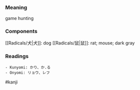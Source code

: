 ### Meaning

game hunting

### Components

[[Radicals/犬|犬]]: dog [[Radicals/鼠|鼠]]: rat; mouse; dark gray

### Readings

```
- Kunyomi: かり、か.る
- Onyomi: リョウ、レフ
```

#kanji
